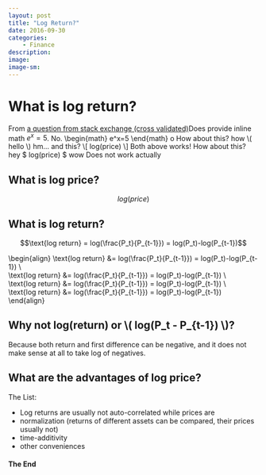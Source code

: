 ```yaml
---
layout: post
title: "Log Return?"
date: 2016-09-30
categories: 
    - Finance
description: 
image: 
image-sm: 
---
```


# What is log return?
From [a question from stack exchange (cross validated)](https://stats.stackexchange.com/questions/70334/log-prices-vs-log-returInDstarsti)Does provide inline math $e^x=5$. No.
\begin{math} e^x=5 \end{math} o
How about this?
how \\( hello \\) hm...
and this?
\\[ log(price) \\]
Both above works! How about this?
hey \$ log(price) \$ wow 
Does not work actually 

## What is log price?
$$log(price)$$

## What is log return?
$$\text{log return} = log(\frac{P_t}{P_{t-1}}) = log(P_t)-log(P_{t-1})$$

\begin{align}
    \text{log return} &= log(\frac{P_t}{P_{t-1}}) = log(P_t)-log(P_{t-1}) \\\
    \text{log return} &= log(\frac{P_t}{P_{t-1}}) = log(P_t)-log(P_{t-1}) \\\
    \text{log return} &= log(\frac{P_t}{P_{t-1}}) = log(P_t)-log(P_{t-1}) \\\
    \text{log return} &= log(\frac{P_t}{P_{t-1}}) = log(P_t)-log(P_{t-1})
\end{align}

## Why not log(return) or \\( log(P_t - P_{t-1}) \\)?
Because both return and first difference can be negative, and it does not make sense at all to take log of negatives. 

## What are the advantages of log price?

The List:


* Log returns are usually not auto-correlated while prices are
* normalization \(returns of different assets can be compared, their prices usually not\)
* time-additivity
* other conveniences

#### The End

